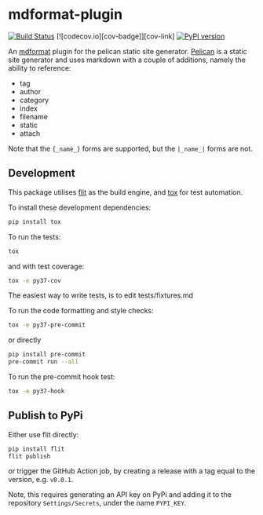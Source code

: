 # mdformat-plugin

[![Build Status][ci-badge]][ci-link]
[![codecov.io][cov-badge]][cov-link]
[![PyPI version][pypi-badge]][pypi-link]

An [mdformat](https://github.com/executablebooks/mdformat) plugin for the pelican static site generator. 
[Pelican](https://getpelican.com) is a static site generator and uses markdown with a couple of additions, 
namely the ability to reference:

- tag
- author
- category 
- index
- filename
- static
- attach

Note that the `{_name_}` forms are supported, but the `|_name_|` forms are not. 


## Development

This package utilises [flit](https://flit.readthedocs.io) as the build engine, and [tox](https://tox.readthedocs.io) for test automation.

To install these development dependencies:

```bash
pip install tox
```

To run the tests:

```bash
tox
```

and with test coverage:

```bash
tox -e py37-cov
```

The easiest way to write tests, is to edit tests/fixtures.md

To run the code formatting and style checks:

```bash
tox -e py37-pre-commit
```

or directly

```bash
pip install pre-commit
pre-commit run --all
```

To run the pre-commit hook test:

```bash
tox -e py37-hook
```

## Publish to PyPi

Either use flit directly:

```bash
pip install flit
flit publish
```

or trigger the GitHub Action job, by creating a release with a tag equal to the version, e.g. `v0.0.1`.

Note, this requires generating an API key on PyPi and adding it to the repository `Settings/Secrets`, under the name `PYPI_KEY`.

[ci-badge]: https://github.com/gaige/mdformat_pelican/workflows/CI/badge.svg?branch=master
[ci-link]: https://github.com/gaige/mdformat_pelican/actions?query=workflow%3ACI+branch%3Amaster+event%3Apush
[pypi-badge]: https://img.shields.io/pypi/v/mdformat_pelican.svg
[pypi-link]: https://pypi.org/project/mdformat_pelican
